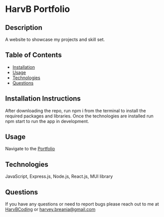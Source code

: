 
  # HarvB Portfolio
  

  ## Description
  A website to showcase my projects and skill set. 

  ## Table of Contents
  * [Installation](#installation-instructions)
  * [Usage](#usage)
  * [Technologies](#technologies)
  * [Questions](#questions)
  

  ## Installation Instructions
  After downloading the repo, run npm i from the terminal to install the required packages and libraries. Once the technologies are installed run npm start to run the app in development.

  ## Usage
  Navigate to the [Portfolio](https://harvbcoding.github.io/harvb-portfolio/)

  ## Technologies
  JavaScript, Express.js, Node.js, React.js, MUI library

  ## Questions
  If you have any questions or need to report bugs please reach out to me at [HarvBCoding](https://www.github.com/HarvBCoding) or harvey.breania@gmail.com
  
